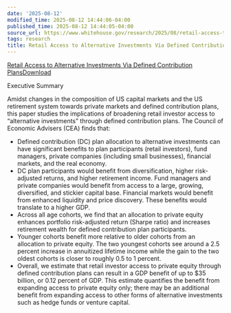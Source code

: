 ```yaml
---
date: '2025-08-12'
modified_time: 2025-08-12 14:44:06-04:00
published_time: 2025-08-12 14:44:05-04:00
source_url: https://www.whitehouse.gov/research/2025/08/retail-access-to-alternative-investments-via-defined-contribution-plans/
tags: research
title: Retail Access to Alternative Investments Via Defined Contribution Plans
---
```

 
<a
href="https://www.whitehouse.gov/wp-content/uploads/2025/08/Retail-Access-to-Alternative-Investments-Via-Defined-Contribution-Plans-2.pdf"
id="wp-block-file--media-3c8aa3b6-929c-4dff-b9ee-fa62172e46cc">Retail
Access to Alternative Investments Via Defined Contribution Plans</a><a
href="https://www.whitehouse.gov/wp-content/uploads/2025/08/Retail-Access-to-Alternative-Investments-Via-Defined-Contribution-Plans-2.pdf"
aria-describedby="wp-block-file--media-3c8aa3b6-929c-4dff-b9ee-fa62172e46cc"
download="">Download</a>

Executive Summary

Amidst changes in the composition of US capital markets and the US
retirement system towards private markets and defined contribution
plans, this paper studies the implications of broadening retail investor
access to “alternative investments” through defined contribution plans.
The Council of Economic Advisers (CEA) finds that:

-   Defined contribution (DC) plan allocation to alternative investments
    can have significant benefits to plan participants (retail
    investors), fund managers, private companies (including small
    businesses), financial markets, and the real economy.
-   DC plan participants would benefit from diversification, higher
    risk-adjusted returns, and higher retirement income. Fund managers
    and private companies would benefit from access to a large, growing,
    diversified, and stickier capital base. Financial markets would
    benefit from enhanced liquidity and price discovery. These benefits
    would translate to a higher GDP.
-   Across all age cohorts, we find that an allocation to private equity
    enhances portfolio risk-adjusted return (Sharpe ratio) and increases
    retirement wealth for defined contribution plan participants.
-   Younger cohorts benefit more relative to older cohorts from an
    allocation to private equity. The two youngest cohorts see around a
    2.5 percent increase in annuitized lifetime income while the gain to
    the two oldest cohorts is closer to roughly 0.5 to 1 percent.
-   Overall, we estimate that retail investor access to private equity
    through defined contribution plans can result in a GDP benefit of up
    to $35 billion, or 0.12 percent of GDP. This estimate quantifies the
    benefit from expanding access to private equity only; there may be
    an additional benefit from expanding access to other forms of
    alternative investments such as hedge funds or venture capital.

